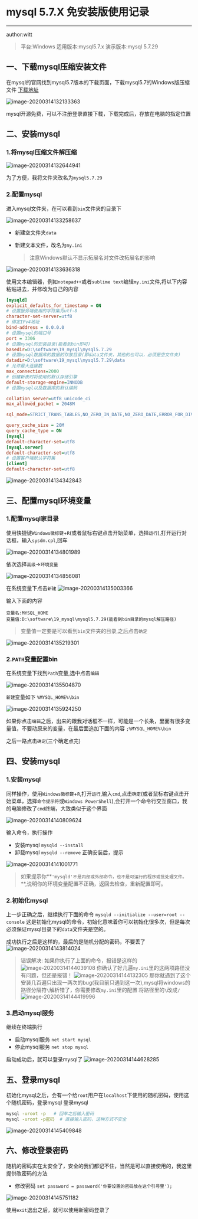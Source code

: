 # mysql 5.7.X 免安装版使用记录

-------
author:witt


> 平台:Windows
> 适用版本:mysql5.7.x
> 演示版本:mysql 5.7.29


## 一、下载mysql压缩安装文件
在mysql的官网找到mysql5.7版本的下载页面，下载mysql5.7的Windows版压缩文件
[下载地址](https://dev.mysql.com/downloads/mysql/5.7.html)

![image-20200314132133363](mysql_installation_archives.assets/image-20200314132133363.png)

mysql开源免费，可以不注册登录直接下载，下载完成后，存放在电脑的指定位置

## 二、安装mysql
### 1.将mysql压缩文件解压缩

![image-20200314132644941](mysql_installation_archives.assets/image-20200314132644941.png)

为了方便，我将文件夹改名为`mysql5.7.29`

### 2.配置mysql
进入mysql文件夹，在可以看到`bin`文件夹的目录下

![image-20200314133258637](mysql_installation_archives.assets/image-20200314133258637.png)

* 新建空文件夹`data`
* 新建文本文件，改名为`my.ini`

	> 注意Windows默认不显示拓展名对文件改拓展名的影响

![image-20200314133636318](mysql_installation_archives.assets/image-20200314133636318.png)


使用文本编辑器，例如`notepad++`或者`sublime text`编辑`my.ini`文件,将以下内容粘贴进去，并修改为自己的内容
```ini
[mysqld]
explicit_defaults_for_timestamp = ON
# 设置服务端使用的字符集为utf-8
character-set-server=utf8
# 绑定IPv4地址
bind-address = 0.0.0.0
# 设置mysql的端口号
port = 3306
# 设置mysql的安装目录(能看到bin即可)
basedir=D:\software\19_mysql\mysql5.7.29
# 设置mysql数据库的数据的存放目录(即data文件夹，其他的也可以，必须是空文件夹)
datadir=D:\software\19_mysql\mysql5.7.29\data
# 允许最大连接数
max_connections=2000
# 创建新表时将使用的默认存储引擎
default-storage-engine=INNODB
# 设置mysql以及数据库的默认编码

collation_server=utf8_unicode_ci
max_allowed_packet = 2048M

sql_mode=STRICT_TRANS_TABLES,NO_ZERO_IN_DATE,NO_ZERO_DATE,ERROR_FOR_DIVISION_BY_ZERO,NO_AUTO_CREATE_USER,NO_ENGINE_SUBSTITUTION

query_cache_size = 20M
query_cache_type = ON
[mysql]
default-character-set=utf8
[mysql.server]
default-character-set=utf8
# 设置客户端默认字符集
[client]
default-character-set=utf8
```

![image-20200314134342843](mysql_installation_archives.assets/image-20200314134342843.png)

## 三、配置mysql环境变量
### 1.配置mysql家目录
使用快捷键`Windows徽标键`+`R`(或者鼠标右键点击开始菜单，选择`运行`),打开运行对话框，输入`sysdm.cpl`,回车

![image-20200314134801989](mysql_installation_archives.assets/image-20200314134801989.png)

依次选择`高级`->`环境变量`

![image-20200314134856081](mysql_installation_archives.assets/image-20200314134856081.png)

在系统变量下点击`新建`
![image-20200314135003366](mysql_installation_archives.assets/image-20200314135003366.png)

输入下面的内容
```
变量名:MYSQL_HOME
变量值:D:\software\19_mysql\mysql5.7.29(能看到bin目录的mysql解压路径)
```
> 变量值一定要是可以看到`bin`文件夹的目录,之后点击`确定`

![image-20200314135219301](mysql_installation_archives.assets/image-20200314135219301.png)

### 2.`PATH`变量配置bin
在系统变量下找到`Path`变量,选中点击`编辑`

![image-20200314135504870](mysql_installation_archives.assets/image-20200314135504870.png)

`新建`变量如下
`%MYSQL_HOME%\bin`


![image-20200314135924250](mysql_installation_archives.assets/image-20200314135924250.png)

如果你点击`编辑`之后，出来的跟我对话框不一样，可能是一个长条，里面有很多变量值，不要动原来的变量，在最后面追加下面的内容
`;%MYSQL_HOME%\bin`

之后一路点击`确定`(三个确定点完)


## 四、安装mysql
### 1.安装mysql
同样操作，使用`Windows徽标键`+`R`,打开`运行`,输入`cmd`,点击`确定`(或者鼠标右键点击开始菜单，选择`命令提示符`或`Windows PowerShell`),会打开一个命令行交互窗口，我的电脑修改了`cmd`终端，大致类似于这个界面

![image-20200314140809624](mysql_installation_archives.assets/image-20200314140809624.png)

输入命令，执行操作
* 安装mysql
`mysqld --install`
* 卸载mysql
`mysqld --remove`
正确安装后，提示

![image-20200314141001771](mysql_installation_archives.assets/image-20200314141001771.png)

> 如果提示你**`'mysqld'不是内部或外部命令，也不是可运行的程序或批处理文件。`**,说明你的环境变量配置不正确，返回去检查，重新配置即可。

### 2.初始化mysql
上一步正确之后，继续执行下面的命令
`mysqld --initialize --user=root --console`
这是初始化mysql的命令，初始化意味着你可以初始化很多次，但是每次必须保证mysql目录下的`data`文件夹是空的。

成功执行之后是这样的，最后的是随机分配的密码，不要丢了
![image-20200314143814024](mysql_installation_archives.assets/image-20200314143814024.png)

> 错误解决:
> 如果你执行了上面的命令，报错是这样的
> ![image-20200314144039108](mysql_installation_archives.assets/image-20200314144039108.png)
> 你确认了好几遍`my.ini`里的这两项路径没有问题，但还是报错！
> ![image-20200314144132305](mysql_installation_archives.assets/image-20200314144132305.png)
> 那你就遇到了这个安装几百遍只出现一两次的bug(我目前只遇到这一次),mysql将windows的路径分隔符`\`解析错了，你需要修改`my.ini`里的配置
> 将路径里的`\`改成`/`
> ![image-20200314144419996](mysql_installation_archives.assets/image-20200314144419996.png)

### 3.启动mysql服务
继续在终端执行
* 启动mysql服务
`net start mysql`
* 停止mysql服务
`net stop mysql`

启动成功后，就可以登录mysql了
![image-20200314144628285](mysql_installation_archives.assets/image-20200314144628285.png)

## 五、登录mysql
初始化mysql之后，会有一个给`root`用户在`localhost`下使用的随机密码，使用这个随机密码，登录mysql
登录mysql
```bash
mysql -uroot -p   # 回车之后输入密码
mysql -uroot -p密码  # 直接输入密码，这种方式不安全
```

![image-20200314145409848](mysql_installation_archives.assets/image-20200314145409848.png)

## 六、修改登录密码
随机的密码实在太安全了，安全的我们都记不住，当然是可以直接使用的，我这里提供改密码的方法
* 修改密码
`set password = password('你要设置的密码放在这个引号里');`

![image-20200314145751182](mysql_installation_archives.assets/image-20200314145751182.png)

使用`exit`退出之后，就可以使用新密码登录了
